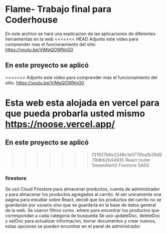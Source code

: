 # Flame- Trabajo final para Coderhouse
En este archivo se hará una explicacion de las aplicaciones de diferentes herramientas en la web
<<<<<<< HEAD
Adjunto este video para comprender mas el funcionamiento del sitio
https://youtu.be/ViMpQOWNnG0
## En este proyecto se aplicó

=======
Adjunto este video para comprender mas el funcionamiento del sitio.
https://youtu.be/ViMpQOWNnG0

# Esta web esta alojada en vercel para que pueda probarla usted mismo https://noose.vercel.app/

## En este proyecto se aplicó
>>>>>>> f31927b6e2246c1e0770ba1b28d979dbb2b44935
React router
SweetAlert2
Firestore
SASS

### firestore
Se usó Cloud Firestore para almacenar productos, cuenta de administrador y para almacenar los productos agregados al carrito.
Al ser unicamente una pagina para estudiar sobre React, decidi que los productos del carrito no se guardarian por usuario sino que se guardaria en la base de datos general de la web.
Se usaron filtros como .where para encontrar los productos que correspondan a cada categoria de busqueda
Se usó updateDoc, deleteDoc y setDoc para actualizar informacion, borrar documentos y crear nuevos, estas opciones se pueden encontrar en el panel de administrador
